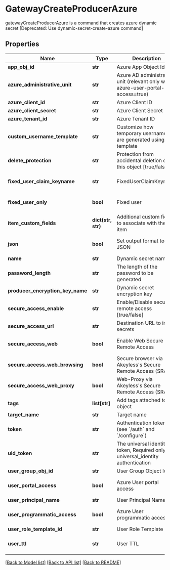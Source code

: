 # GatewayCreateProducerAzure

gatewayCreateProducerAzure is a command that creates azure dynamic secret [Deprecated: Use dynamic-secret-create-azure command]
## Properties
Name | Type | Description | Notes
------------ | ------------- | ------------- | -------------
**app_obj_id** | **str** | Azure App Object Id | [optional] 
**azure_administrative_unit** | **str** | Azure AD administrative unit (relevant only when azure-user-portal-access&#x3D;true) | [optional] 
**azure_client_id** | **str** | Azure Client ID | [optional] 
**azure_client_secret** | **str** | Azure Client Secret | [optional] 
**azure_tenant_id** | **str** | Azure Tenant ID | [optional] 
**custom_username_template** | **str** | Customize how temporary usernames are generated using go template | [optional] 
**delete_protection** | **str** | Protection from accidental deletion of this object [true/false] | [optional] 
**fixed_user_claim_keyname** | **str** | FixedUserClaimKeyname | [optional] [default to 'false']
**fixed_user_only** | **bool** | Fixed user | [optional] [default to False]
**item_custom_fields** | **dict(str, str)** | Additional custom fields to associate with the item | [optional] 
**json** | **bool** | Set output format to JSON | [optional] [default to False]
**name** | **str** | Dynamic secret name | 
**password_length** | **str** | The length of the password to be generated | [optional] 
**producer_encryption_key_name** | **str** | Dynamic secret encryption key | [optional] 
**secure_access_enable** | **str** | Enable/Disable secure remote access [true/false] | [optional] 
**secure_access_url** | **str** | Destination URL to inject secrets | [optional] 
**secure_access_web** | **bool** | Enable Web Secure Remote Access | [optional] [default to True]
**secure_access_web_browsing** | **bool** | Secure browser via Akeyless&#39;s Secure Remote Access (SRA) | [optional] [default to False]
**secure_access_web_proxy** | **bool** | Web-Proxy via Akeyless&#39;s Secure Remote Access (SRA) | [optional] [default to False]
**tags** | **list[str]** | Add tags attached to this object | [optional] 
**target_name** | **str** | Target name | [optional] 
**token** | **str** | Authentication token (see &#x60;/auth&#x60; and &#x60;/configure&#x60;) | [optional] 
**uid_token** | **str** | The universal identity token, Required only for universal_identity authentication | [optional] 
**user_group_obj_id** | **str** | User Group Object Id | [optional] 
**user_portal_access** | **bool** | Azure User portal access | [optional] [default to False]
**user_principal_name** | **str** | User Principal Name | [optional] 
**user_programmatic_access** | **bool** | Azure User programmatic access | [optional] [default to False]
**user_role_template_id** | **str** | User Role Template Id | [optional] 
**user_ttl** | **str** | User TTL | [optional] [default to '60m']

[[Back to Model list]](../README.md#documentation-for-models) [[Back to API list]](../README.md#documentation-for-api-endpoints) [[Back to README]](../README.md)


